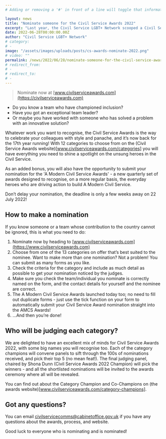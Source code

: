 ```yaml
---
# Adding or removing a '#' in front of a line will toggle that information off and on from being processed. 

layout: news
title: "Nominate someone for the Civil Service Awards 2022"
excerpt: "Last year, the Civil Service LGBT+ Network scooped a Civil Service Award. This year, it could be you!"
date: 2022-06-28T00:00:00.00Z
author: "Civil Service LGBT+ Network"
# category: 
# - 
image: "/assets/images/uploads/posts/cs-awards-nominate-2022.png"
# video: ""
permalink: /news/2022/06/28/nominate-someone-for-the-civil-service-awards-2022
# redirect_from: 
# - 
# redirect_to: 
# - 
---
```


> Nominate now at [www.civilserviceawards.com](https://civilserviceawards.com)

- Do you know a team who have championed inclusion?
- Have you got an exceptional team leader?
- Or maybe you have worked with someone who has solved a problem with an innovative solution?

Whatever work you want to recognise, the Civil Service Awards is the way to celebrate your colleagues with style and panache, and it’s now back for the 17th year running! With 12 categories to choose from on the (Civil Service Awards website)[www.civilserviceawards.com/categories] you will have everything you need to shine a spotlight on the unsung heroes in the Civil Service.

As an added bonus, you will also have the opportunity to submit your nomination for the 'A Modern Civil Service Awards' - a new quarterly set of awards designed to recognise, on a more regular basis, the everyday heroes who are driving action to build A Modern Civil Service. 

Don’t delay your nomination, the deadline is only a few weeks away on 22 July 2022!

## How to make a nomination

If you know someone or a team whose contribution to the country cannot be ignored, this is what you need to do:

1. Nominate now by heading to [www.civilserviceawards.com](https://www.civilserviceawards.com)
2. Choose from one of the 13 categories on offer that’s best suited to the nominee. Want to make more than one nomination? Not a problem! You can submit as many forms as you like.
3. Check the criteria for the category and include as much detail as possible to get your nomination noticed by the judges.
4. Make sure you check the team/individual you nominate is correctly named on the form, and the contact details for yourself and the nominee are correct. 
5. The A Modern Civil Service Awards launched today too; no need to fill out duplicate forms - just use the tick function on your form to automatically submit your Civil Service Award nomination straight into the AMCS Awards!
6. …And then you’re done!

## Who will be judging each category?

We are delighted to have an excellent mix of minds for Civil Service Awards 2022, with some big names you will recognise too. Each of the category champions will convene panels to sift through the 100s of nominations received, and pick their top 5 (no mean feat!). The final judging panel, chaired by Shona Dunn (Civil Service Awards 2022 Champion) will pick the winners - and all the shortlisted nominations will be invited to the awards ceremony where all will be revealed.

You can find out about the Category Champion and Co-Champions on (the awards website)[www.civilserviceawards.com/category-champions].

## Got any questions?

You can email <civilservicecomms@cabinetoffice.gov.uk> if you have any questions about the awards, process, and website.

Good luck to everyone who is nominating and is nominated!

